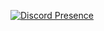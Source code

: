 [![Discord Presence](https://lanyard.cnrad.dev/api/1389611651409645618?idleMessage=i%20fk%20with%20python.&theme=dark&showDisplayName=true)](https://discord.com/users/1389611651409645618)
